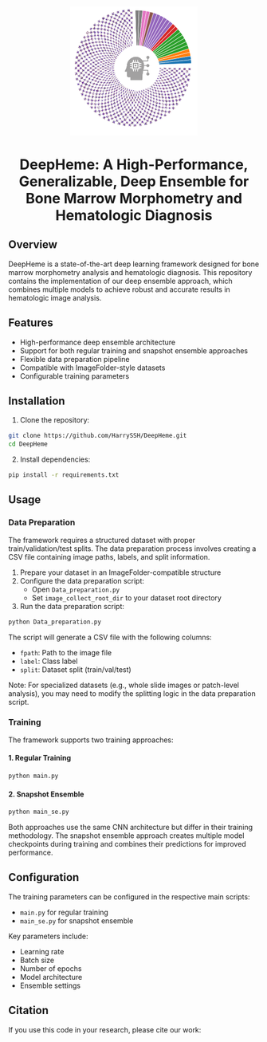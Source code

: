 <div align="center">
    <img src="assets/image.png" alt="DeepHeme Logo" width="256px">
</div>

<div align="center">
    <h1>DeepHeme: A High-Performance, Generalizable, Deep Ensemble for Bone Marrow Morphometry and Hematologic Diagnosis</h1>
</div>

## Overview
DeepHeme is a state-of-the-art deep learning framework designed for bone marrow morphometry analysis and hematologic diagnosis. This repository contains the implementation of our deep ensemble approach, which combines multiple models to achieve robust and accurate results in hematologic image analysis.

## Features
- High-performance deep ensemble architecture
- Support for both regular training and snapshot ensemble approaches
- Flexible data preparation pipeline
- Compatible with ImageFolder-style datasets
- Configurable training parameters

## Installation

1. Clone the repository:
```bash
git clone https://github.com/HarrySSH/DeepHeme.git
cd DeepHeme
```

2. Install dependencies:
```bash
pip install -r requirements.txt
```

## Usage

### Data Preparation

The framework requires a structured dataset with proper train/validation/test splits. The data preparation process involves creating a CSV file containing image paths, labels, and split information.

1. Prepare your dataset in an ImageFolder-compatible structure
2. Configure the data preparation script:
   - Open `Data_preparation.py`
   - Set `image_collect_root_dir` to your dataset root directory
3. Run the data preparation script:
```bash
python Data_preparation.py
```

The script will generate a CSV file with the following columns:
- `fpath`: Path to the image file
- `label`: Class label
- `split`: Dataset split (train/val/test)

Note: For specialized datasets (e.g., whole slide images or patch-level analysis), you may need to modify the splitting logic in the data preparation script.

### Training

The framework supports two training approaches:

#### 1. Regular Training
```bash
python main.py
```

#### 2. Snapshot Ensemble
```bash
python main_se.py
```

Both approaches use the same CNN architecture but differ in their training methodology. The snapshot ensemble approach creates multiple model checkpoints during training and combines their predictions for improved performance.

## Configuration

The training parameters can be configured in the respective main scripts:
- `main.py` for regular training
- `main_se.py` for snapshot ensemble

Key parameters include:
- Learning rate
- Batch size
- Number of epochs
- Model architecture
- Ensemble settings

## Citation

If you use this code in your research, please cite our work: